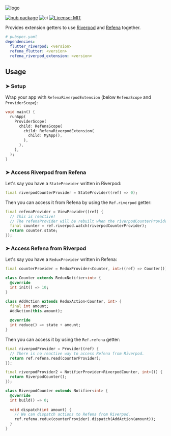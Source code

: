 ![logo](https://raw.githubusercontent.com/refena/refena/main/resources/main-logo-512.webp)

[![pub package](https://img.shields.io/pub/v/refena_riverpod_extension.svg)](https://pub.dev/packages/refena_riverpod_extension)
![ci](https://github.com/refena/refena/actions/workflows/ci.yml/badge.svg)
[![License: MIT](https://img.shields.io/badge/License-MIT-yellow.svg)](https://opensource.org/licenses/MIT)

Provides extension getters to use [Riverpod](https://pub.dev/packages/riverpod) and [Refena](https://pub.dev/packages/refena) together.

```yaml
# pubspec.yaml
dependencies:
  flutter_riverpod: <version>
  refena_flutter: <version>
  refena_riverpod_extension: <version>
```

## Usage

### ➤ Setup

Wrap your app with `RefenaRiverpodExtension` (below `RefenaScope` and `ProviderScope`):

```dart
void main() {
  runApp(
    ProviderScope(
      child: RefenaScope(
        child: RefenaRiverpodExtension(
          child: MyApp(),
        ),
      ),
    ),
  );
}
```

### ➤ Access Riverpod from Refena

Let's say you have a `StateProvider` written in Riverpod:

```dart
final riverpodCounterProvider = StateProvider((ref) => 0);
```

Then you can access it from Refena by using the `Ref.riverpod` getter:

```dart
final refenaProvider = ViewProvider((ref) {
  // This is reactive!
  // The refenaProvider will be rebuilt when the riverpodCounterProvider changes.
  final counter = ref.riverpod.watch(riverpodCounterProvider);
  return counter.state;
});
```

### ➤ Access Refena from Riverpod

Let's say you have a `ReduxProvider` written in Refena:

```dart
final counterProvider = ReduxProvider<Counter, int>((ref) => Counter());

class Counter extends ReduxNotifier<int> {
  @override
  int init() => 10;
}

class AddAction extends ReduxAction<Counter, int> {
  final int amount;
  AddAction(this.amount);
  
  @override
  int reduce() => state + amount;
}
```

Then you can access it by using the `Ref.refena` getter:

```dart
final riverpodProvider = Provider((ref) {
  // There is no reactive way to access Refena from Riverpod.
  return ref.refena.read(counterProvider);
});

final riverpodProvider2 = NotifierProvider<RiverpodCounter, int>(() {
  return RiverpodCounter();
});

class RiverpodCounter extends Notifier<int> {
  @override
  int build() => 0;
  
  void dispatch(int amount) {
    // We can dispatch actions to Refena from Riverpod.
    ref.refena.redux(counterProvider).dispatch(AddAction(amount));
  }
}
```
